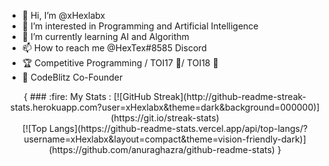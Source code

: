 - 👋 Hi, I’m @xHexlabx
- 👀 I’m interested in Programming and Artificial Intelligence
- 🌱 I’m currently learning AI and Algorithm
- 📫 How to reach me @HexTex#8585 Discord
- 🏆 Competitive Programming / TOI17 🥉/ TOI18 🥇
- 🏢 CodeBlitz Co-Founder 
<center>
<div>
{
### :fire: My Stats :
[![GitHub Streak](http://github-readme-streak-stats.herokuapp.com?user=xHexlabx&theme=dark&background=000000)](https://git.io/streak-stats)
<br>
[![Top Langs](https://github-readme-stats.vercel.app/api/top-langs/?username=xHexlabx&layout=compact&theme=vision-friendly-dark)](https://github.com/anuraghazra/github-readme-stats)
}
  </div></center>
<!---
xHexlabx/xHexlabx is a ✨ special ✨ repository because its `README.md` (this file) appears on your GitHub profile.
You can click the Preview link to take a look at your changes.
--->
